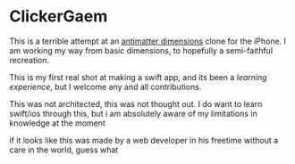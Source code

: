 # ClickerGaem

This is a terrible attempt at an [antimatter dimensions](https://ivark.github.io/AntimatterDimensions/) clone for the iPhone. I am working my way from basic dimensions, to hopefully a semi-faithful recreation.

This is my first real shot at making a swift app, and its been a _learning experience_, but I welcome any and all contributions.

This was not architected, this was not thought out. I do want to learn swift/ios through this, but i am absolutely aware of my limitations in knowledge at the moment

if it looks like this was made by a web developer in his freetime without a care in the world, guess what
